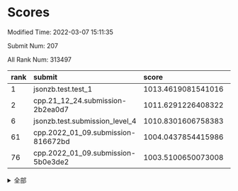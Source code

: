 # Scores

Modified Time: 2022-03-07 15:11:35

Submit Num: 207

All Rank Num: 313497

| rank |               submit               |       score        |       sigma        | pk_num |
| :--- | :--------------------------------- | :----------------- | :----------------- | :----- |
| 1    | jsonzb.test.test_1                 | 1013.4619081541016 | 0.8473666734849213 | 6058   |
| 2    | cpp.21_12_24.submission-2b2ea0d7   | 1011.6291226408322 | 0.8053102048573925 | 6056   |
| 6    | jsonzb.test.submission_level_4     | 1010.8301606758383 | 0.8073989808602559 | 6059   |
| 61   | cpp.2022_01_09.submission-816672bd | 1004.0437854415986 | 0.7281978832438519 | 6060   |
| 76   | cpp.2022_01_09.submission-5b0e3de2 | 1003.5100650073008 | 0.7275276554460359 | 6059   |


<details>
<summary>全部</summary>

| rank |                 submit                 |       score        |       sigma        | pk_num |
| :--- | :------------------------------------- | :----------------- | :----------------- | :----- |
| 1    | jsonzb.test.test_1                     | 1013.4619081541016 | 0.8473666734849213 | 6058   |
| 2    | cpp.21_12_24.submission-2b2ea0d7       | 1011.6291226408322 | 0.8053102048573925 | 6056   |
| 3    | gobigger.level_3.submission_level_3_10 | 1011.11098163199   | 0.7634286850942913 | 6055   |
| 4    | gobigger.level_3.submission_level_3_39 | 1010.9116968213077 | 0.768449350050127  | 6060   |
| 5    | gobigger.level_3.submission_level_3_38 | 1010.9046951241453 | 0.7627687944641788 | 6058   |
| 6    | jsonzb.test.submission_level_4         | 1010.8301606758383 | 0.8073989808602559 | 6059   |
| 7    | gobigger.level_3.submission_level_3_44 | 1010.7253874827659 | 0.7680507517083075 | 6062   |
| 8    | gobigger.level_3.submission_level_3_42 | 1010.714818276601  | 0.7825606638995515 | 6060   |
| 9    | gobigger.level_3.submission_level_3_4  | 1010.69244940395   | 0.7910279418661997 | 6059   |
| 10   | gobigger.level_3.submission_level_3_13 | 1010.6738754224475 | 0.7572919475616839 | 6065   |
| 11   | gobigger.level_3.submission_level_3_22 | 1010.6533752954026 | 0.7694972681669557 | 6052   |
| 12   | gobigger.level_3.submission_level_3_6  | 1010.591843493013  | 0.7500668174414462 | 6063   |
| 13   | gobigger.level_3.submission_level_3_11 | 1010.587599702774  | 0.7718754423444589 | 6052   |
| 14   | gobigger.level_3.submission_level_3_41 | 1010.5758252139254 | 0.7534482094794491 | 6053   |
| 15   | gobigger.level_3.submission_level_3_21 | 1010.4940662777886 | 0.7788753943545785 | 6048   |
| 16   | gobigger.level_3.submission_level_3_49 | 1010.4704482361459 | 0.7418975089581217 | 6064   |
| 17   | gobigger.level_3.submission_level_3_29 | 1010.4551210256286 | 0.7561081076723716 | 6057   |
| 18   | gobigger.level_3.submission_level_3_19 | 1010.3995915188074 | 0.7626857641167916 | 6057   |
| 19   | gobigger.level_3.submission_level_3_36 | 1010.3582672115043 | 0.7680958112891335 | 6056   |
| 20   | gobigger.level_3.submission_level_3_45 | 1010.3341225654824 | 0.7562233635918865 | 6057   |
| 21   | gobigger.level_3.submission_level_3_25 | 1010.3333935258889 | 0.7621517841518279 | 6058   |
| 22   | gobigger.level_3.submission_level_3_1  | 1010.263044853458  | 0.7716515799228265 | 6055   |
| 23   | gobigger.level_3.submission_level_3_37 | 1010.2289204314761 | 0.7590756433969434 | 6058   |
| 24   | gobigger.level_3.submission_level_3_46 | 1010.174672649916  | 0.747591350073208  | 6055   |
| 25   | gobigger.level_3.submission_level_3_17 | 1010.1212197246896 | 0.7441023129576539 | 6058   |
| 26   | gobigger.level_3.submission_level_3_9  | 1010.1038391736945 | 0.7667447339241561 | 6057   |
| 27   | gobigger.level_3.submission_level_3_16 | 1010.0802534317731 | 0.7616766032717328 | 6059   |
| 28   | gobigger.level_3.submission_level_3_31 | 1009.9695702226162 | 0.741822387188413  | 6053   |
| 29   | gobigger.level_3.submission_level_3_14 | 1009.9604275062693 | 0.7734364937133921 | 6059   |
| 30   | gobigger.level_3.submission_level_3_43 | 1009.8968000287387 | 0.7490713544370103 | 6056   |
| 31   | gobigger.level_3.submission_level_3_40 | 1009.8967790983385 | 0.7444956090550426 | 6058   |
| 32   | gobigger.level_3.submission_level_3_35 | 1009.7566389944853 | 0.7575636621021942 | 6056   |
| 33   | gobigger.level_3.submission_level_3_48 | 1009.5804812333387 | 0.762945922840743  | 6058   |
| 34   | gobigger.level_3.submission_level_3_30 | 1009.5721269875352 | 0.7496009787850548 | 6062   |
| 35   | gobigger.level_3.submission_level_3_18 | 1009.5602311706846 | 0.773076139991825  | 6056   |
| 36   | gobigger.level_3.submission_level_3_3  | 1009.5247601187818 | 0.7745213217965631 | 6056   |
| 37   | gobigger.level_3.submission_level_3_26 | 1009.4933422892686 | 0.7335541112958645 | 6056   |
| 38   | gobigger.level_3.submission_level_3_12 | 1009.478077472138  | 0.7495257443909094 | 6058   |
| 39   | gobigger.level_3.submission_level_3_34 | 1009.3959146992751 | 0.7387200788949038 | 6055   |
| 40   | gobigger.level_3.submission_level_3_23 | 1009.1915986618067 | 0.7556735302775502 | 6060   |
| 41   | gobigger.level_3.submission_level_3_8  | 1009.1513663020114 | 0.7710751328892204 | 6059   |
| 42   | gobigger.level_3.submission_level_3_15 | 1009.0403450137718 | 0.7390443835157533 | 6058   |
| 43   | gobigger.level_3.submission_level_3_28 | 1009.0126158276848 | 0.7471320220043073 | 6057   |
| 44   | gobigger.level_3.submission_level_3_7  | 1008.9836455539784 | 0.778080943868778  | 6058   |
| 45   | gobigger.level_3.submission_level_3_24 | 1008.9812339707473 | 0.7482365373915705 | 6058   |
| 46   | gobigger.level_3.submission_level_3_0  | 1008.9308093038876 | 0.7622735977106574 | 6053   |
| 47   | gobigger.level_3.submission_level_3_27 | 1008.8621245281536 | 0.7478906639789431 | 6062   |
| 48   | gobigger.level_3.submission_level_3_47 | 1008.8437301930453 | 0.7545158036049652 | 6060   |
| 49   | gobigger.level_3.submission_level_3_32 | 1008.813026295138  | 0.7324623747442615 | 6059   |
| 50   | gobigger.level_3.submission_level_3_2  | 1008.6108958757115 | 0.7416115017217472 | 6060   |
| 51   | gobigger.level_3.submission_level_3_20 | 1008.6010258357646 | 0.749729747910113  | 6059   |
| 52   | gobigger.level_3.submission_level_3_33 | 1008.4353038094393 | 0.7297176852251669 | 6051   |
| 53   | gobigger.level_3.submission_level_3_5  | 1008.0212327610908 | 0.7476639199999869 | 6056   |
| 54   | gobigger.level_1.submission_level_1_10 | 1004.7157715020752 | 0.7099249583866565 | 6062   |
| 55   | gobigger.level_1.submission_level_1_47 | 1004.7061049622196 | 0.7323812600789297 | 6058   |
| 56   | gobigger.level_1.submission_level_1_49 | 1004.4605691735808 | 0.7231839740497813 | 6056   |
| 57   | gobigger.level_1.submission_level_1_0  | 1004.3410239220335 | 0.6981820726067022 | 6055   |
| 58   | gobigger.level_1.submission_level_1_14 | 1004.2884310546647 | 0.7307753732659794 | 6060   |
| 59   | gobigger.level_1.submission_level_1_23 | 1004.2268490970215 | 0.7236490377666017 | 6062   |
| 60   | gobigger.level_1.submission_level_1_36 | 1004.226160893947  | 0.7307853389788593 | 6061   |
| 61   | cpp.2022_01_09.submission-816672bd     | 1004.0437854415986 | 0.7281978832438519 | 6060   |
| 62   | gobigger.level_1.submission_level_1_34 | 1004.0259605279313 | 0.7176543278560626 | 6052   |
| 63   | gobigger.level_1.submission_level_1_29 | 1003.9890222059107 | 0.7168846328339779 | 6059   |
| 64   | gobigger.level_1.submission_level_1_20 | 1003.9653404100611 | 0.7139318655704685 | 6059   |
| 65   | gobigger.level_1.submission_level_1_1  | 1003.9461539931949 | 0.7035134300994046 | 6056   |
| 66   | gobigger.level_1.submission_level_1_22 | 1003.9286972381495 | 0.7131168480398609 | 6055   |
| 67   | gobigger.level_1.submission_level_1_2  | 1003.8503118036891 | 0.718169366247172  | 6057   |
| 68   | gobigger.level_1.submission_level_1_30 | 1003.8450837600004 | 0.7206154541350716 | 6060   |
| 69   | gobigger.level_1.submission_level_1_13 | 1003.8183345973596 | 0.7147697346066727 | 6058   |
| 70   | gobigger.level_1.submission_level_1_41 | 1003.7047681059723 | 0.704796722169722  | 6058   |
| 71   | gobigger.level_1.submission_level_1_18 | 1003.6913481873062 | 0.7127922424690436 | 6055   |
| 72   | gobigger.level_1.submission_level_1_40 | 1003.665637778614  | 0.7150380300399427 | 6056   |
| 73   | gobigger.level_1.submission_level_1_39 | 1003.6403305000557 | 0.7246835344238768 | 6060   |
| 74   | gobigger.level_1.submission_level_1_24 | 1003.5918692192868 | 0.7196877065684286 | 6059   |
| 75   | gobigger.level_1.submission_level_1_28 | 1003.5237841440382 | 0.7099840682630142 | 6060   |
| 76   | cpp.2022_01_09.submission-5b0e3de2     | 1003.5100650073008 | 0.7275276554460359 | 6059   |
| 77   | gobigger.level_1.submission_level_1_12 | 1003.4776366310217 | 0.702808038883343  | 6059   |
| 78   | gobigger.level_1.submission_level_1_6  | 1003.4606478551273 | 0.7075184510542759 | 6057   |
| 79   | gobigger.level_1.submission_level_1_38 | 1003.3883730397378 | 0.7137451239757118 | 6059   |
| 80   | gobigger.level_1.submission_level_1_31 | 1003.2935933757714 | 0.7139471403037135 | 6058   |
| 81   | gobigger.level_1.submission_level_1_5  | 1003.2832151593553 | 0.7218914981731934 | 6060   |
| 82   | gobigger.level_1.submission_level_1_42 | 1003.2817891004912 | 0.7077331565866855 | 6063   |
| 83   | gobigger.level_1.submission_level_1_19 | 1003.2804557044958 | 0.721490977223298  | 6058   |
| 84   | gobigger.level_1.submission_level_1_8  | 1003.2101074223406 | 0.7075249817516854 | 6053   |
| 85   | gobigger.level_1.submission_level_1_27 | 1003.1778881558515 | 0.7230423029025066 | 6062   |
| 86   | gobigger.level_1.submission_level_1_48 | 1003.1676769742108 | 0.707941177713839  | 6054   |
| 87   | gobigger.level_1.submission_level_1_17 | 1003.1564196333206 | 0.7186657188290979 | 6055   |
| 88   | gobigger.level_1.submission_level_1_32 | 1003.1207404425434 | 0.7061459937728589 | 6050   |
| 89   | gobigger.level_1.submission_level_1_26 | 1003.1101298888498 | 0.7240449781422061 | 6062   |
| 90   | gobigger.level_1.submission_level_1_43 | 1002.9224795698594 | 0.7209935693874133 | 6062   |
| 91   | gobigger.level_1.submission_level_1_45 | 1002.919422962718  | 0.7134825223509645 | 6054   |
| 92   | gobigger.level_1.submission_level_1_44 | 1002.8879087077328 | 0.7108153115388381 | 6059   |
| 93   | gobigger.level_1.submission_level_1_9  | 1002.8761016485805 | 0.7154843391869401 | 6058   |
| 94   | gobigger.level_1.submission_level_1_35 | 1002.8285570972747 | 0.7213005750240754 | 6059   |
| 95   | gobigger.level_1.submission_level_1_37 | 1002.8011559863187 | 0.7152875948830012 | 6061   |
| 96   | gobigger.level_1.submission_level_1_21 | 1002.7053177201775 | 0.7153181314280543 | 6055   |
| 97   | gobigger.level_1.submission_level_1_4  | 1002.6871501860111 | 0.7229430886131272 | 6056   |
| 98   | gobigger.level_1.submission_level_1_25 | 1002.6590895414294 | 0.7194281122924162 | 6055   |
| 99   | gobigger.level_1.submission_level_1_15 | 1002.5893772812394 | 0.7164817000052576 | 6051   |
| 100  | gobigger.level_1.submission_level_1_3  | 1002.3886200927325 | 0.7240165445106248 | 6059   |
| 101  | gobigger.level_1.submission_level_1_7  | 1002.2166736022825 | 0.7033424831978558 | 6058   |
| 102  | gobigger.level_1.submission_level_1_11 | 1001.8382988066853 | 0.7044785200859238 | 6056   |
| 103  | gobigger.level_1.submission_level_1_16 | 1001.8236872768839 | 0.7094503869867882 | 6056   |
| 104  | gobigger.level_1.submission_level_1_33 | 1001.7554264069666 | 0.7129184999598398 | 6055   |
| 105  | gobigger.level_1.submission_level_1_46 | 1001.53708444634   | 0.7173182100222913 | 6056   |
| 106  | gobigger.random.submission_random_22   | 997.1861287003336  | 0.7105971930542294 | 6058   |
| 107  | gobigger.random.submission_random_30   | 997.0931940331762  | 0.7118168043664003 | 6059   |
| 108  | gobigger.random.submission_random_33   | 997.0719434345923  | 0.6989427836922977 | 6054   |
| 109  | gobigger.random.submission_random_5    | 997.0187610417881  | 0.6996459769681175 | 6054   |
| 110  | gobigger.random.submission_random_32   | 997.0094963431559  | 0.701044512042131  | 6059   |
| 111  | gobigger.random.submission_random_17   | 996.9554504148059  | 0.7081400334697091 | 6061   |
| 112  | gobigger.random.submission_random_7    | 996.8424152161057  | 0.7132514022985302 | 6059   |
| 113  | gobigger.random.submission_random_41   | 996.8229684063108  | 0.6992336931281744 | 6060   |
| 114  | gobigger.random.submission_random_42   | 996.7880736341273  | 0.7053505766625873 | 6064   |
| 115  | gobigger.random.submission_random_18   | 996.6992184806118  | 0.7094902062799053 | 6060   |
| 116  | gobigger.random.submission_random_11   | 996.6254120440182  | 0.7077349999650238 | 6059   |
| 117  | gobigger.random.submission_random_25   | 996.5382574562345  | 0.710995388052156  | 6055   |
| 118  | gobigger.random.submission_random_28   | 996.5381209887123  | 0.6988885368701075 | 6059   |
| 119  | gobigger.random.submission_random_13   | 996.4367179992155  | 0.709010028868475  | 6059   |
| 120  | gobigger.random.submission_random_20   | 996.3664767292685  | 0.7112569735865423 | 6058   |
| 121  | gobigger.random.submission_random_44   | 996.3096635215519  | 0.7131701768178803 | 6057   |
| 122  | gobigger.random.submission_random_3    | 996.2732914532256  | 0.7138609744781345 | 6058   |
| 123  | gobigger.random.submission_random_23   | 996.2224801787945  | 0.7266657046278766 | 6063   |
| 124  | gobigger.random.submission_random_27   | 996.1928369322607  | 0.7288809410806145 | 6056   |
| 125  | gobigger.random.submission_random_39   | 996.1849058486486  | 0.7238991056940215 | 6056   |
| 126  | gobigger.random.submission_random_31   | 996.1694722214634  | 0.7016191433283667 | 6056   |
| 127  | gobigger.random.submission_random_47   | 996.1316216947178  | 0.7103042820241808 | 6051   |
| 128  | gobigger.random.submission_random_40   | 996.0787043738151  | 0.7046678265180292 | 6059   |
| 129  | gobigger.random.submission_random_38   | 996.02781489506    | 0.7161153601664216 | 6058   |
| 130  | gobigger.random.submission_random_14   | 995.913417749939   | 0.7234424262708671 | 6061   |
| 131  | gobigger.random.submission_random_16   | 995.7967444157182  | 0.6964816539730888 | 6055   |
| 132  | gobigger.random.submission_random_36   | 995.7751548273731  | 0.7029717921916342 | 6054   |
| 133  | gobigger.random.submission_random_34   | 995.7718191297945  | 0.7165867228891452 | 6055   |
| 134  | gobigger.random.submission_random_15   | 995.7711369249142  | 0.7131863748148907 | 6059   |
| 135  | gobigger.random.submission_random_37   | 995.6590052419212  | 0.7161889839910283 | 6058   |
| 136  | gobigger.random.submission_random_8    | 995.6585088318474  | 0.7124522828482965 | 6058   |
| 137  | gobigger.random.submission_random_6    | 995.6548572057552  | 0.6923553064222941 | 6059   |
| 138  | gobigger.random.submission_random_0    | 995.6394427251963  | 0.7103386903104615 | 6059   |
| 139  | gobigger.random.submission_random_1    | 995.6257125928107  | 0.7109967998578881 | 6057   |
| 140  | gobigger.random.submission_random_10   | 995.6232675536022  | 0.7102950761878233 | 6057   |
| 141  | gobigger.random.submission_random_46   | 995.5622364223757  | 0.7119513407593641 | 6060   |
| 142  | gobigger.random.submission_random_45   | 995.5557728056872  | 0.7014279346036374 | 6059   |
| 143  | gobigger.random.submission_random_49   | 995.3709582772833  | 0.7110696737766463 | 6053   |
| 144  | gobigger.random.submission_random_26   | 995.3659002981756  | 0.7047116160394751 | 6058   |
| 145  | gobigger.random.submission_random_9    | 995.2912703933005  | 0.7239820680867667 | 6061   |
| 146  | gobigger.random.submission_random_43   | 995.2625271714217  | 0.7018027391388569 | 6061   |
| 147  | gobigger.random.submission_random_29   | 995.1976209492848  | 0.7179220711276911 | 6056   |
| 148  | gobigger.random.submission_random_35   | 995.1926616621427  | 0.7070839332856881 | 6059   |
| 149  | gobigger.random.submission_random_21   | 995.1835918186946  | 0.6927122541317468 | 6058   |
| 150  | gobigger.level_2.submission_level_2_25 | 995.1562687491622  | 0.7288427935574242 | 6059   |
| 151  | gobigger.random.submission_random_24   | 995.0734792729097  | 0.7164754137526683 | 6055   |
| 152  | gobigger.random.submission_random_48   | 995.0521459086623  | 0.7204174682656288 | 6055   |
| 153  | gobigger.random.submission_random_4    | 995.0214218629469  | 0.7143310555192643 | 6055   |
| 154  | gobigger.random.submission_random_2    | 995.0144935847003  | 0.7056263637769666 | 6055   |
| 155  | gobigger.random.submission_random_12   | 994.7481658924833  | 0.7036090137016133 | 6056   |
| 156  | gobigger.level_2.submission_level_2_32 | 994.4564417200264  | 0.714187831921781  | 6063   |
| 157  | gobigger.level_2.submission_level_2_23 | 994.3340797295143  | 0.7161409836188211 | 6061   |
| 158  | gobigger.random.submission_random_19   | 993.9928754184114  | 0.7168338822561658 | 6059   |
| 159  | gobigger.level_2.submission_level_2_34 | 993.8436715197458  | 0.7279683381076909 | 6053   |
| 160  | gobigger.level_2.submission_level_2_30 | 993.8315068212657  | 0.7221626704016485 | 6061   |
| 161  | gobigger.level_2.submission_level_2_45 | 993.7772400479427  | 0.7384492416768513 | 6057   |
| 162  | gobigger.level_2.submission_level_2_28 | 993.4713751572727  | 0.7419241755846657 | 6060   |
| 163  | gobigger.level_2.submission_level_2_0  | 993.3120663109439  | 0.7465516585826066 | 6062   |
| 164  | gobigger.level_2.submission_level_2_15 | 993.1430624797753  | 0.7375032353455002 | 6059   |
| 165  | gobigger.level_2.submission_level_2_22 | 993.1377259318004  | 0.74004582203041   | 6059   |
| 166  | gobigger.level_2.submission_level_2_42 | 992.8717702015263  | 0.7256707845076712 | 6058   |
| 167  | gobigger.level_2.submission_level_2_5  | 992.849069260748   | 0.7403235263731934 | 6059   |
| 168  | gobigger.level_2.submission_level_2_43 | 992.8024502173056  | 0.7362348137573994 | 6056   |
| 169  | gobigger.level_2.submission_level_2_10 | 992.7494192744704  | 0.7277400735638353 | 6059   |
| 170  | gobigger.level_2.submission_level_2_19 | 992.680448062081   | 0.7290415082477864 | 6060   |
| 171  | gobigger.level_2.submission_level_2_16 | 992.6642213786116  | 0.7435964973672454 | 6059   |
| 172  | gobigger.level_2.submission_level_2_26 | 992.6135194025327  | 0.7384851017324061 | 6057   |
| 173  | gobigger.level_2.submission_level_2_38 | 992.5618702845971  | 0.742000209872511  | 6062   |
| 174  | gobigger.level_2.submission_level_2_48 | 992.4522082954877  | 0.7341131745531071 | 6059   |
| 175  | gobigger.level_2.submission_level_2_4  | 992.3940536921413  | 0.7429642579806626 | 6062   |
| 176  | gobigger.level_2.submission_level_2_17 | 992.3887431868817  | 0.7660575252339457 | 6060   |
| 177  | gobigger.level_2.submission_level_2_14 | 992.3615187408897  | 0.7388929022361301 | 6058   |
| 178  | gobigger.level_2.submission_level_2_7  | 992.3541196767968  | 0.7324701933012776 | 6058   |
| 179  | gobigger.level_2.submission_level_2_18 | 992.3475890074544  | 0.7444335146422889 | 6061   |
| 180  | gobigger.level_2.submission_level_2_24 | 992.2576632748535  | 0.7507209975303217 | 6060   |
| 181  | gobigger.level_2.submission_level_2_33 | 992.1637549298545  | 0.745286934829055  | 6063   |
| 182  | gobigger.level_2.submission_level_2_9  | 992.1463358639153  | 0.7423573462716077 | 6063   |
| 183  | gobigger.level_2.submission_level_2_11 | 992.1430841172686  | 0.7367959200308749 | 6058   |
| 184  | gobigger.level_2.submission_level_2_44 | 992.0342252085222  | 0.7421841428313565 | 6060   |
| 185  | gobigger.level_2.submission_level_2_47 | 991.9885092225217  | 0.7285955363214114 | 6054   |
| 186  | gobigger.level_2.submission_level_2_13 | 991.9500316782621  | 0.751561113024514  | 6058   |
| 187  | gobigger.level_2.submission_level_2_6  | 991.9222212039138  | 0.7620295157096445 | 6060   |
| 188  | gobigger.level_2.submission_level_2_21 | 991.8506081547808  | 0.7509398884297129 | 6057   |
| 189  | gobigger.level_2.submission_level_2_2  | 991.793110313181   | 0.7623441281674143 | 6063   |
| 190  | gobigger.level_2.submission_level_2_36 | 991.7778676900665  | 0.7534602677656647 | 6059   |
| 191  | gobigger.level_2.submission_level_2_31 | 991.7337510883283  | 0.7440741089247963 | 6057   |
| 192  | gobigger.level_2.submission_level_2_49 | 991.6677503092142  | 0.7415663515619175 | 6052   |
| 193  | gobigger.level_2.submission_level_2_39 | 991.648561829853   | 0.7431734163002064 | 6059   |
| 194  | gobigger.level_2.submission_level_2_27 | 991.6485123888954  | 0.7469825705970182 | 6060   |
| 195  | gobigger.level_2.submission_level_2_1  | 991.5808203558713  | 0.7432081480400544 | 6061   |
| 196  | gobigger.level_2.submission_level_2_12 | 991.5656278449525  | 0.749534157300194  | 6065   |
| 197  | gobigger.level_2.submission_level_2_20 | 991.5338222069852  | 0.7401203426667196 | 6061   |
| 198  | gobigger.level_2.submission_level_2_35 | 991.4653527594371  | 0.7508232541548031 | 6054   |
| 199  | gobigger.level_2.submission_level_2_29 | 991.4124298830544  | 0.7515852037059124 | 6056   |
| 200  | gobigger.level_2.submission_level_2_8  | 991.2153454837645  | 0.7582199255039009 | 6056   |
| 201  | gobigger.level_2.submission_level_2_46 | 991.1719743395494  | 0.7480296926368082 | 6054   |
| 202  | gobigger.level_2.submission_level_2_3  | 991.129967063815   | 0.7516307381985495 | 6063   |
| 203  | gobigger.level_2.submission_level_2_41 | 990.9864219821635  | 0.7261457334651522 | 6062   |
| 204  | gobigger.level_2.submission_level_2_37 | 990.5421500975057  | 0.7445019308367099 | 6057   |
| 205  | gobigger.level_2.submission_level_2_40 | 990.4638495548638  | 0.7638267334402948 | 6059   |
| 206  | gobigger.none.submission_none_1        | 977.8675651152276  | 1.293589950942974  | 6055   |
| 207  | gobigger.none.submission_none_0        | 977.0727836078967  | 1.4517948270410286 | 6058   |

</details>